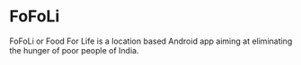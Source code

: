 # FoFoLi
FoFoLi or Food For Life is a location based Android app aiming at eliminating the hunger of poor people of India.
